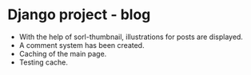 # Django project - blog
- With the help of sorl-thumbnail, illustrations for posts are displayed.
- A comment system has been created.
- Caching of the main page.
- Testing cache.
